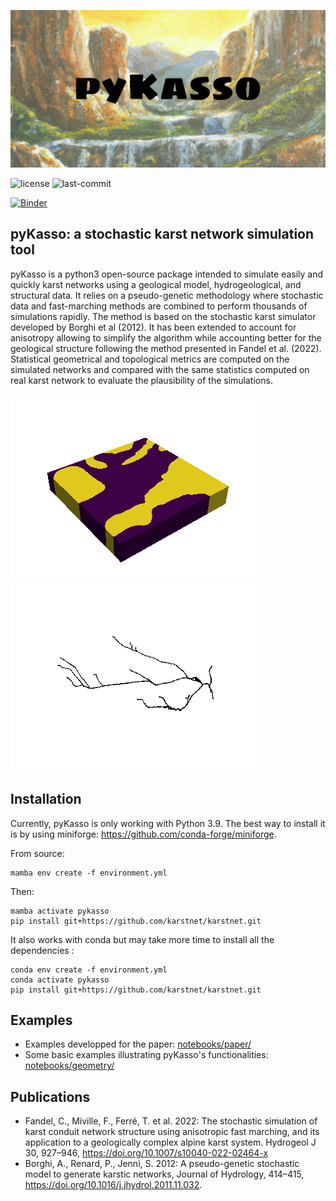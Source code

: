 ![pyKasso's banner](/img/pykasso_banner_logo.png)

<!-- ![]() -->
<!-- [![PyPI Version](https://img.shields.io/pypi/v/pykasso.png)](https://pypi.python.org/pypi/pykasso) -->
<!-- [![PyPI Status](https://img.shields.io/pypi/status/pykasso.png)](https://pypi.python.org/pypi/pykasso) -->
<!-- [![PyPI Versions](https://img.shields.io/pypi/pyversions/pykasso.png)](https://pypi.python.org/pypi/pykasso) -->

![license](https://img.shields.io/github/license/randlab/pyKasso)
![last-commit](https://img.shields.io/github/last-commit/randlab/pyKasso/dev)

[![Binder](https://mybinder.org/badge_logo.svg)](https://mybinder.org/v2/gh/randlab/pyKasso/dev)

## pyKasso: a stochastic karst network simulation tool

pyKasso is a python3 open-source package intended to simulate easily and quickly karst networks using a geological model, hydrogeological, and structural data. It relies on a pseudo-genetic methodology where stochastic data and fast-marching methods are combined to perform thousands of simulations rapidly. The method is based on the stochastic karst simulator developed by Borghi et al (2012). It has been extended to account for anisotropy allowing to simplify the algorithm while accounting better for the geological structure following the method presented in Fandel et al. (2022). Statistical geometrical and topological metrics are computed on the simulated networks and compared with the same statistics computed on real karst network to evaluate the plausibility of the simulations.

![gif_01](/img/animation_01.gif)
![gif_02](/img/animation_02.gif)

## Installation

Currently, pyKasso is only working with Python 3.9. The best way to install it is by using miniforge: https://github.com/conda-forge/miniforge.

From source:
```
mamba env create -f environment.yml
```

Then:
```
mamba activate pykasso
pip install git+https://github.com/karstnet/karstnet.git
```

It also works with conda but may take more time to install all the dependencies :
```
conda env create -f environment.yml
conda activate pykasso
pip install git+https://github.com/karstnet/karstnet.git
```

## Examples

- Examples developped for the paper: [notebooks/paper/](https://github.com/randlab/pyKasso/tree/dev/notebooks/paper)
- Some basic examples illustrating pyKasso's functionalities: [notebooks/geometry/](https://github.com/randlab/pyKasso/tree/dev/notebooks/geometry)

## Publications

- Fandel, C., Miville, F., Ferré, T. et al. 2022: The stochastic simulation of karst conduit network structure using anisotropic fast marching, and its application to a geologically complex alpine karst system. Hydrogeol J 30, 927–946, https://doi.org/10.1007/s10040-022-02464-x
- Borghi, A., Renard, P., Jenni, S. 2012: A pseudo-genetic stochastic model to generate karstic networks, Journal of Hydrology, 414–415, https://doi.org/10.1016/j.jhydrol.2011.11.032.